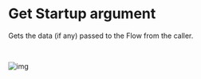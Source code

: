 # Get Startup argument

Gets the data (if any) passed to the Flow from the caller.


<br/>

![img](https://profitbasedocs.blob.core.windows.net/flowimages/builtInFlow.png)

<br/>
